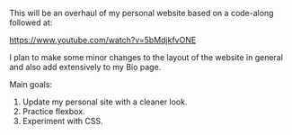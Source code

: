 This will be an overhaul of my personal website based on a code-along followed at:

https://www.youtube.com/watch?v=5bMdjkfvONE

I plan to make some minor changes to the layout of the website in general and also add extensively to my Bio page. 

Main goals:
1. Update my personal site with a cleaner look.
2. Practice flexbox.
3. Experiment with CSS.
